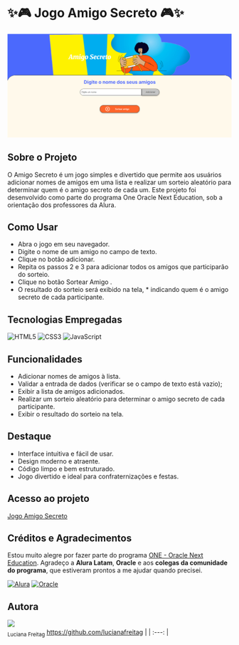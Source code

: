 # ✨🎮 Jogo Amigo Secreto 🎮✨

<img src="assets/interface-jogo-amigo-secreto.png">

## Sobre o Projeto
O Amigo Secreto é um jogo simples e divertido que permite aos usuários adicionar nomes de amigos em uma lista e realizar um sorteio aleatório para determinar quem é o amigo secreto de cada um. Este projeto foi desenvolvido como parte do programa One Oracle Next Education, sob a orientação dos professores da Alura.

## Como Usar
* Abra o jogo em seu navegador.
* Digite o nome de um amigo no campo de texto.
* Clique no botão adicionar.
* Repita os passos 2 e 3 para adicionar todos os amigos que participarão do sorteio.
* Clique no botão Sortear Amigo .
* O resultado do sorteio será exibido na tela, * indicando quem é o amigo secreto de cada participante.


## Tecnologias Empregadas
![HTML5](https://img.shields.io/badge/HTML5-E34F26?style=for-the-badge&logo=html5&logoColor=white)
![CSS3](https://img.shields.io/badge/CSS3-1572B6?style=for-the-badge&logo=css3&logoColor=white)
![JavaScript](https://img.shields.io/badge/JavaScript-F7DF1E?style=for-the-badge&logo=javascript&logoColor=black)


## Funcionalidades
* Adicionar nomes de amigos à lista.
* Validar a entrada de dados (verificar se o campo de texto está vazio);
* Exibir a lista de amigos adicionados.
* Realizar um sorteio aleatório para determinar o amigo secreto de cada participante.
* Exibir o resultado do sorteio na tela.

## Destaque
* Interface intuitiva e fácil de usar.
* Design moderno e atraente.
* Código limpo e bem estruturado.
* Jogo divertido e ideal para confraternizações e festas.

## Acesso ao projeto
[Jogo Amigo Secreto](https://lucianafreitag.github.io/challenge-amigo-secreto.github.io/) 

## Créditos e Agradecimentos
Estou muito alegre por fazer parte do programa <a href="https://www.oracle.com/br/education/oracle-next-education/">ONE - Oracle Next Education</a>. Agradeço a **Alura Latam**, **Oracle** e aos **colegas da comunidade do programa**, que estiveram prontos a me ajudar quando precisei.

[![Alura](https://img.shields.io/badge/Alura-0073CE?style=for-the-badge&logoColor=white)](https://www.alura.com.br/)
[![Oracle](https://img.shields.io/badge/Oracle-FF0000?style=for-the-badge&logoColor=white)](https://www.oracle.com/br/)

## Autora
<img loading="lazy" src="https://github.com/lucianafreitag.png" width=115><br><sub>Luciana Freitag</sub>
https://github.com/lucianafreitag |
| :---: |
